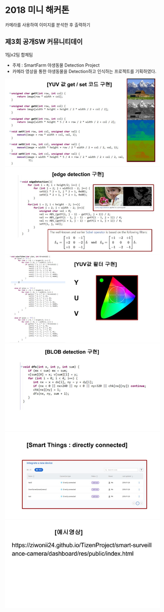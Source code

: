 # 2018 미니 해커톤
카메라를 사용하여 이미지를 분석한 후 출력하기

## 제3회 공개SW 커뮤니티데이
1팀x2팀 합체팀<br>
- 주제 : SmartFarm 야생동물 Detection Project<br>
- 카메라 영상을 통한 야생동물을 Detection하고 인식하는 프로젝트를 기획하였다.

<p align="center">
<img src="./images/1.jpg" >
<img src="./images/2.jpg" >
 <img src="./images/3.jpg" >
 <img src="./images/4.jpg" >
 <img src="./images/5.jpg" >
 <img src="./images/6.jpg" >
 
</p>
